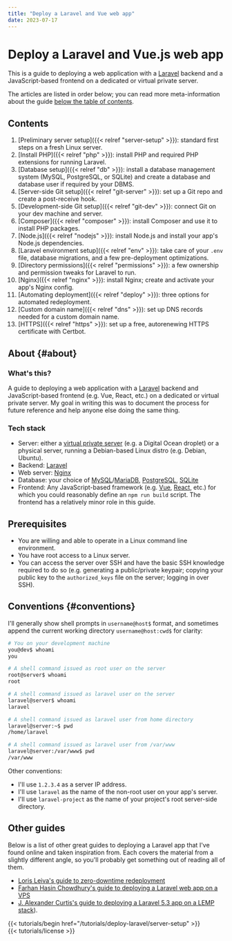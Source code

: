 ```yaml
---
title: "Deploy a Laravel and Vue web app"
date: 2023-07-17
---
```


# Deploy a Laravel and Vue.js web app

This is a guide to deploying a web application with a [Laravel](https://laravel.com/) backend and a JavaScript-based frontend on a dedicated or virtual private server.

The articles are listed in order below;
you can read more meta-information about the guide [below the table of contents](#about).

## Contents

1. [Preliminary server setup]({{< relref "server-setup" >}}): standard first steps on a fresh Linux server.
1. [Install PHP]({{< relref "php" >}}): install PHP and required PHP extensions for running Laravel.
1. [Database setup]({{< relref "db" >}}): install a database management system (MySQL, PostgreSQL, or SQLite) and create a database and database user if required by your DBMS.
1. [Server-side Git setup]({{< relref "git-server" >}}): set up a Git repo and create a post-receive hook.
1. [Development-side Git setup]({{< relref "git-dev" >}}): connect Git on your dev machine and server.
1. [Composer]({{< relref "composer" >}}): install Composer and use it to install PHP packages.
1. [Node.js]({{< relref "nodejs" >}}): install Node.js and install your app's Node.js dependencies.
1. [Laravel environment setup]({{< relref "env" >}}): take care of your `.env` file, database migrations, and a few pre-deployment optimizations.
1. [Directory permissions]({{< relref "permissions" >}}): a few ownership and permission tweaks for Laravel to run.
1. [Nginx]({{< relref "nginx" >}}): install Nginx; create and activate your app's Nginx config.
1. [Automating deployment]({{< relref "deploy" >}}): three options for automated redeployment.
1. [Custom domain name]({{< relref "dns" >}}): set up DNS records needed for a custom domain name.
1. [HTTPS]({{< relref "https" >}}): set up a free, autorenewing HTTPS certificate with Certbot.

## About {#about}

### What's this?

A guide to deploying a web application with a [Laravel](https://laravel.com/) backend and JavaScript-based frontend (e.g. Vue, React, etc.) on a dedicated or virtual private server.
My goal in writing this was to document the process for future reference and help anyone else doing the same thing.

### Tech stack

- Server: either a [virtual private server](https://en.wikipedia.org/wiki/Virtual_private_server) (e.g. a Digital Ocean droplet) or a physical server, running a Debian-based Linux distro (e.g. Debian, Ubuntu).
- Backend: [Laravel](https://laravel.com/)
- Web server: [Nginx](https://www.nginx.com/)
- Database: your choice of [MySQL](https://www.mysql.com/)/[MariaDB](https://mariadb.org/), [PostgreSQL](https://www.postgresql.org/), [SQLite](https://www.sqlite.org/index.html)
- Frontend: Any JavaScript-based framework (e.g. [Vue](https://vuejs.org/), [React](https://react.dev/), etc.) for which you could reasonably define an `npm run build` script.
  The frontend has a relatively minor role in this guide.

## Prerequisites

- You are willing and able to operate in a Linux command line environment.
- You have root access to a Linux server.
- You can access the server over SSH and have the basic SSH knowledge required to do so (e.g. generating a public/private keypair; copying your public key to the `authorized_keys` file on the server; logging in over SSH).

## Conventions {#conventions}

I'll generally show shell prompts in `username@host$` format, and sometimes append the current working directory `username@host:cwd$` for clarity:

```bash
# You on your development machine
you@dev$ whoami
you

# A shell command issued as root user on the server
root@server$ whoami
root

# A shell command issued as laravel user on the server
laravel@server$ whoami
laravel

# A shell command issued as laravel user from home directory
laravel@server:~$ pwd
/home/laravel

# A shell command issued as laravel user from /var/www
laravel@server:/var/www$ pwd
/var/www
```

Other conventions:

- I'll use `1.2.3.4` as a server IP address.
- I'll use `laravel` as the name of the non-root user on your app's server.
- I'll use `laravel-project` as the name of your project's root server-side directory.

## Other guides

Below is a list of other great guides to deploying a Laravel app that I've found online and taken inspiration from.
Each covers the material from a slightly different angle, so you'll probably get something out of reading all of them.

- [Loris Leiva's guide to zero-downtime redeployment](https://lorisleiva.com/deploy-your-laravel-app-from-scratch/deploy-with-zero-downtime)
- [Farhan Hasin Chowdhury's guide to deploying a Laravel web app on a VPS](https://adevait.com/laravel/deploying-laravel-applications-virtual-private-servers)
- [J. Alexander Curtis's guide to deploying a Laravel 5.3 app on a LEMP stack](https://devmarketer.io/learn/deploy-laravel-5-app-lemp-stack-ubuntu-nginx/)).

<div class="my-8">
{{< tutorials/begin href="/tutorials/deploy-laravel/server-setup" >}}
</div>

<div class="mt-6">
  {{< tutorials/license >}}
<div>
